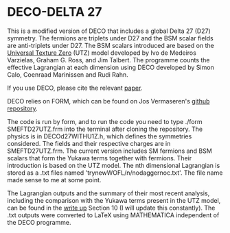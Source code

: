 # DECO-DELTA 27

This is a modified version of DECO that includes a global Delta 27 (D27) symmetry. The fermions are triplets under D27 and the BSM scalar fields are anti-triplets under D27. The BSM scalars introduced are based on the [Universal Texture Zero](https://arxiv.org/abs/1710.01741) (UTZ) model developed by Ivo de Medeiros Varzielas, Graham G. Ross, and Jim Talbert. The programme counts the effective Lagrangian at each dimension using DECO developed by Simon Calo, Coenraad Marinissen and Rudi Rahn. 

If you use DECO, please cite the relevant [paper](https://arxiv.org/abs/2212.04395).

DECO relies on FORM, which can be found on Jos Vermaseren's [github repository](https://github.com/vermaseren/form).

The code is run by form, and to run the code you need to type ./form SMEFTD27UTZ.frm into the terminal after cloning the repository. 
The physics is in DECOd27WITHU1Z.h, which defines the symmetries considered.
The fields and their respective charges are in SMEFTD27UTZ.frm. The current version includes SM fermions and BSM scalars that form the Yukawa terms together with fermions. Their introduction is based on the UTZ model. 
The nth dimensional Lagrangian is stored as a .txt files named 'trynewWOFL/n/nodaggernoc.txt'. The file name made sense to me at some point. 

The Lagrangian outputs and the summary of their most recent analysis, including the comparison with the Yukawa terms present in the UTZ model, can be found in the [write up](https://www.overleaf.com/read/cpdccmjgspdv#d19d3d) Section 10 (I will update this constantly). The .txt outputs were converted to LaTeX using MATHEMATICA independent of the DECO programme. 
